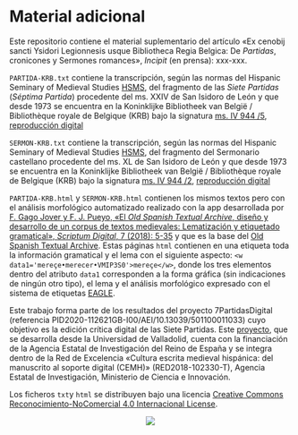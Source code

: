 # Material adicional

Este repositorio contiene el material suplementario del artículo «Ex cenobij sancti Ysidori Legionnesis usque Bibliotheca Regia Belgica: De _Partidas_, cronicones y Sermones romances», _Incipit_ (en prensa): xxx-xxx.

`PARTIDA-KRB.txt` contiene la transcripción, según las normas del Hispanic Seminary of Medieval Studies [HSMS](http://www.hispanicseminary.org/manual-en.htm), del fragmento de las _Siete Partidas_ (_Séptima Partida_) procedente del ms. XXIV de San Isidoro de León y que desde 1973 se encuentra en la Koninklijke Bibliotheek van België / Bibliothèque royale de Belgique (KRB) bajo la signatura [ms. IV 944 /5](https://opac.kbr.be/LIBRARY/doc/SYRACUSE/21611094), [reproducción digital](https://uurl.kbr.be/2082465)

`SERMON-KRB.txt` contiene la transcripción, según las normas del Hispanic Seminary of Medieval Studies [HSMS](http://www.hispanicseminary.org/manual-en.htm), del fragmento del Sermonario castellano procedente del ms. XL de San Isidoro de León y que desde 1973 se encuentra en la Koninklijke Bibliotheek van België / Bibliothèque royale de Belgique (KRB) bajo la signatura [ms. IV 944 /2](https://opac.kbr.be/LIBRARY/doc/SYRACUSE/21610811), [reproducción digital](https://uurl.kbr.be/2082811)

`PARTIDA-KRB.html` y `SERMON-KRB.html` contienen los mismos textos pero con el análisis morfológico automatizado realizado con la app desarrollada por [F. Gago Jover y F. J. Pueyo, «El _Old Spanish Textual Archive_, diseño y desarrollo de un corpus de textos medievales: Lematización y etiquetado gramatical», _Scriptum Digital_, 7 (2018): 5-35](http://www.scriptumdigital.org/documents/SD07_02-GAGO_JOVER_y_PUEYO_MENA.pdf) y que es la base del [Old Spanish Textual Archive](http://osta.oldspanishtextualarchive.org/). Estas páginas `html` contienen en una etiqueta <w> toda la información gramatical y el lema con el siguiente aspecto: `<w data1='mereçe•merecer•VMIP3S0'>mereçe</w>`, donde los tres elementos dentro del atributo `data1` corresponden a la forma gráfica (sin indicaciones de ningún otro tipo), el lema y el análisis morfológico expresado con el sistema de etiquetas [EAGLE](https://www.cs.upc.edu/~nlp/tools/parole-sp.html).
 

Este trabajo forma parte de los resultados del proyecto 7PartidasDigital (referencia PID2020-112621GB-I00/AEI/10.13039/501100011033) cuyo objetivo es la edición crítica digital de las Siete Partidas. Este [proyecto](<https://7partidas.hypotheses.org/>), que se desarrolla desde la Universidad de Valladolid, cuenta con la financiación de la Agencia Estatal de Investigación del Reino de España y se integra dentro de la Red de Excelencia «Cultura escrita medieval hispánica: del manuscrito al soporte digital (CEMH)» (RED2018-102330-T), Agencia Estatal de Investigación, Ministerio de Ciencia e Innovación.

Los ficheros `txt`y `html` se distribuyen bajo una licencia [Creative Commons Reconocimiento-NoComercial 4.0 Internacional License](http://creativecommons.org/licenses/by-nc/4.0/).

<p align="center">
<img src=https://f-origin.hypotheses.org/wp-content/blogs.dir/3658/files/2015/06/EXPLICIT-7PARTIDAS-e1495528094806.png>
</p>